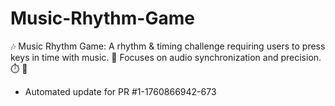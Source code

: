 # Music-Rhythm-Game
🎶 Music Rhythm Game: A rhythm &amp; timing challenge requiring users to press keys in time with music. 🥁 Focuses on audio synchronization and precision. ⏱️ 🎵


- Automated update for PR #1-1760866942-673